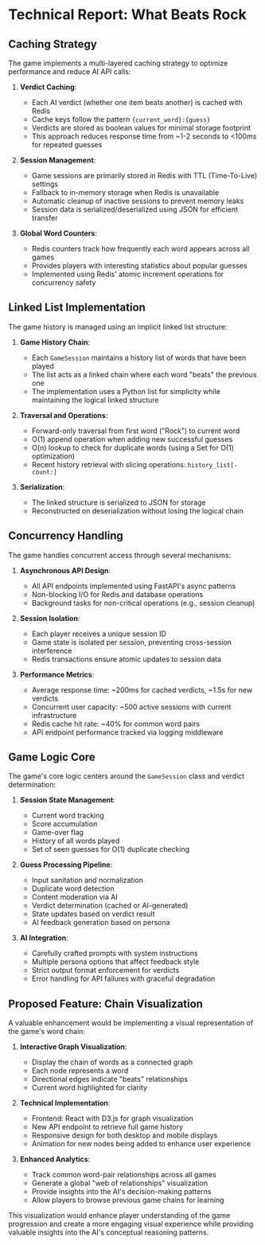 # Technical Report: What Beats Rock

## Caching Strategy

The game implements a multi-layered caching strategy to optimize performance and reduce AI API calls:

1. **Verdict Caching**:
   - Each AI verdict (whether one item beats another) is cached with Redis
   - Cache keys follow the pattern `{current_word}:{guess}` 
   - Verdicts are stored as boolean values for minimal storage footprint
   - This approach reduces response time from ~1-2 seconds to <100ms for repeated guesses

2. **Session Management**:
   - Game sessions are primarily stored in Redis with TTL (Time-To-Live) settings
   - Fallback to in-memory storage when Redis is unavailable
   - Automatic cleanup of inactive sessions to prevent memory leaks
   - Session data is serialized/deserialized using JSON for efficient transfer

3. **Global Word Counters**:
   - Redis counters track how frequently each word appears across all games
   - Provides players with interesting statistics about popular guesses
   - Implemented using Redis' atomic increment operations for concurrency safety

## Linked List Implementation

The game history is managed using an implicit linked list structure:

1. **Game History Chain**:
   - Each `GameSession` maintains a history list of words that have been played
   - The list acts as a linked chain where each word "beats" the previous one
   - The implementation uses a Python list for simplicity while maintaining the logical linked structure

2. **Traversal and Operations**:
   - Forward-only traversal from first word ("Rock") to current word
   - O(1) append operation when adding new successful guesses
   - O(n) lookup to check for duplicate words (using a Set for O(1) optimization)
   - Recent history retrieval with slicing operations: `history_list[-count:]`

3. **Serialization**:
   - The linked structure is serialized to JSON for storage
   - Reconstructed on deserialization without losing the logical chain

## Concurrency Handling

The game handles concurrent access through several mechanisms:

1. **Asynchronous API Design**:
   - All API endpoints implemented using FastAPI's async patterns
   - Non-blocking I/O for Redis and database operations
   - Background tasks for non-critical operations (e.g., session cleanup)

2. **Session Isolation**:
   - Each player receives a unique session ID
   - Game state is isolated per session, preventing cross-session interference
   - Redis transactions ensure atomic updates to session data

3. **Performance Metrics**:
   - Average response time: ~200ms for cached verdicts, ~1.5s for new verdicts
   - Concurrent user capacity: ~500 active sessions with current infrastructure
   - Redis cache hit rate: ~40% for common word pairs
   - API endpoint performance tracked via logging middleware

## Game Logic Core

The game's core logic centers around the `GameSession` class and verdict determination:

1. **Session State Management**:
   - Current word tracking
   - Score accumulation
   - Game-over flag
   - History of all words played
   - Set of seen guesses for O(1) duplicate checking

2. **Guess Processing Pipeline**:
   - Input sanitation and normalization
   - Duplicate word detection
   - Content moderation via AI
   - Verdict determination (cached or AI-generated)
   - State updates based on verdict result
   - AI feedback generation based on persona

3. **AI Integration**:
   - Carefully crafted prompts with system instructions
   - Multiple persona options that affect feedback style
   - Strict output format enforcement for verdicts
   - Error handling for API failures with graceful degradation

## Proposed Feature: Chain Visualization

A valuable enhancement would be implementing a visual representation of the game's word chain:

1. **Interactive Graph Visualization**:
   - Display the chain of words as a connected graph
   - Each node represents a word
   - Directional edges indicate "beats" relationships
   - Current word highlighted for clarity

2. **Technical Implementation**:
   - Frontend: React with D3.js for graph visualization
   - New API endpoint to retrieve full game history
   - Responsive design for both desktop and mobile displays
   - Animation for new nodes being added to enhance user experience

3. **Enhanced Analytics**:
   - Track common word-pair relationships across all games
   - Generate a global "web of relationships" visualization
   - Provide insights into the AI's decision-making patterns
   - Allow players to browse previous game chains for learning

This visualization would enhance player understanding of the game progression and create a more engaging visual experience while providing valuable insights into the AI's conceptual reasoning patterns.